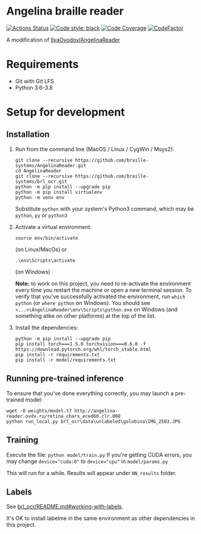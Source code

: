 # Angelina braille reader

[![Actions Status](https://github.com/braille-systems/AngelinaReader/workflows/Python%20CI/badge.svg)](https://github.com/braille-systems/topological-sorting/actions)
[![Code style: black](https://img.shields.io/badge/code%20style-black-000000.svg)](https://github.com/psf/black)
[![Code Coverage](https://codecov.io/gh/braille-systems/AngelinaReader/branch/develop/graph/badge.svg)](https://codecov.io/gh/braille-systems/topological-sorting)
[![CodeFactor](https://www.codefactor.io/repository/github/braille-systems/angelinareader/badge/develop)](https://www.codefactor.io/repository/github/braille-systems/angelinareader/overview/develop)

A modification of [IlyaOvodov/AngelinaReader](https://github.com/IlyaOvodov/AngelinaReader)

# Requirements
- Git with Git LFS
- Python 3.6-3.8

# Setup for development
## Installation
1. Run from the command line (MacOS / Linux / CygWin / Msys2):
    ```
    git clone --recursive https://github.com/braille-systems/AngelinaReader.git
    cd AngelinaReader
    git clone --recursive https://github.com/braille-systems/brl_ocr.git
    python -m pip install --upgrade pip
    python -m pip install virtualenv
    python -m venv env
    ```
    Substitute `python` with your system's Python3 command, which may be `python`, `py` or `python3`
1. Activate a virtual environment: 
    
    ```source env/bin/activate``` 
    
    (on Linux/MacOs) or 
    
    ```.\env\Scripts\activate``` 
    
    (on Windows)
    
    **Note:** to work on this project, you need to re-activate the environment every time you restart the machine or open a new terminal session.
    To verify that you've successfully activated the environment, run `which python` (or `where python` on Windows).
    You should see `<...>\AngelinaReader\env\Scripts\python.exe` on Windows (and something alike on other platforms) at the top of the list.
1. Install the dependencies:
    ```
   python -m pip install --upgrade pip
   pip install torch===1.5.0 torchvision===0.6.0 -f https://download.pytorch.org/whl/torch_stable.html
   pip install -r requirements.txt
   pip install -r model/requirements.txt
   ```

## Running pre-trained inference

To ensure that you've done everything correctly, you may launch a pre-trained model:

``` 
wget -O weights/model.t7 http://angelina-reader.ovdv.ru/retina_chars_eced60.clr.008
python run_local.py brl_ocr\data\unlabeled\golubina\IMG_2503.JPG
```

## Training

Execute the file:
    ```
    python model/train.py
    ```
   If you're getting CUDA errors, you may change `device="cuda:0"` to `device="cpu"` in `model/params.py`
   
   This will run for a while. Results will appear under `NN_results` folder.
   
## Labels

See [brl_ocr/README.md#working-with-labels](https://github.com/braille-systems/brl_ocr#working-with-labels).

It's OK to install labelme in the same environment as other dependencies in this project.
